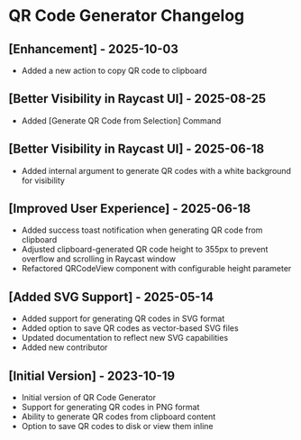 # QR Code Generator Changelog

## [Enhancement] - 2025-10-03

- Added a new action to copy QR code to clipboard

## [Better Visibility in Raycast UI] - 2025-08-25

- Added [Generate QR Code from Selection] Command

## [Better Visibility in Raycast UI] - 2025-06-18

- Added internal argument to generate QR codes with a white background for visibility

## [Improved User Experience] - 2025-06-18

- Added success toast notification when generating QR code from clipboard
- Adjusted clipboard-generated QR code height to 355px to prevent overflow and scrolling in Raycast window
- Refactored QRCodeView component with configurable height parameter

## [Added SVG Support] - 2025-05-14

- Added support for generating QR codes in SVG format
- Added option to save QR codes as vector-based SVG files
- Updated documentation to reflect new SVG capabilities
- Added new contributor

## [Initial Version] - 2023-10-19

- Initial version of QR Code Generator
- Support for generating QR codes in PNG format
- Ability to generate QR codes from clipboard content
- Option to save QR codes to disk or view them inline
